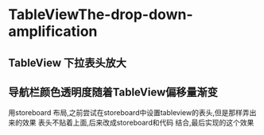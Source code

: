 # TableViewThe-drop-down-amplification
## TableView 下拉表头放大
## 导航栏颜色透明度随着TableView偏移量渐变
 用storeboard 布局,之前尝试在storeboard中设置tableview的表头,但是那样弄出来的效果 表头不贴着上面,后来改成storeboard和代码
结合,最后实现的这个效果
